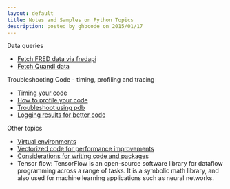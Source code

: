 ```yaml
---
layout: default
title: Notes and Samples on Python Topics
description: posted by ghbcode on 2015/01/17
---
```


Data queries
  - [Fetch FRED data via fredapi](/website/notebooks/FRED-download.html)
  - [Fetch Quandl data](/website/notebooks/Quandl-download.html)

Troubleshooting Code - timing, profiling and tracing
  - [Timing your code](/website/notebooks/Profiling-code.html)
  - [How to profile your code](/website/notebooks/Profiling-code.html#profiling-code)
  - [Troubleshoot using pdb](/website/notebooks/Profiling-code.html#tracing-code)
  - [Logging results for better code](/website/notebooks/Logging.html)  


Other topics
* [Virtual environments](/website/notebooks/virtual-environments.html)
* [Vectorized code for performance improvements](/website/notebooks/vectorized-code.html)
* [Considerations for writing code and packages](/website/notebooks/code-considerations.html)
* Tensor flow: TensorFlow is an open-source software library for dataflow programming across a range of tasks. It is a symbolic math library, and also used for machine learning applications such as neural networks.
